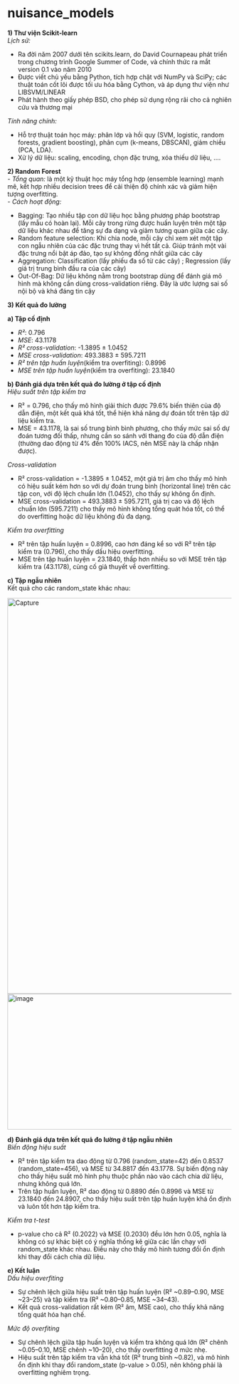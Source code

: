 # nuisance_models              

          
 **1) Thư viện Scikit‑learn**         
 *Lịch sử:*             
 + Ra đời năm 2007 dưới tên scikits.learn, do David Cournapeau phát triển trong chương trình Google Summer of Code, và chính thức ra mắt version 0.1 vào năm 2010            
 + Được viết chủ yếu bằng Python, tích hợp chặt với NumPy và SciPy; các thuật toán cốt lõi được tối ưu hóa bằng Cython, và áp dụng thư viện như LIBSVM/LINEAR              
 + Phát hành theo giấy phép BSD, cho phép sử dụng rộng rãi cho cả nghiên cứu và thương mại                                    

*Tính năng chính:*
+ Hỗ trợ thuật toán học máy: phân lớp và hồi quy (SVM, logistic, random forests, gradient boosting), phân cụm (k-means, DBSCAN), giảm chiều (PCA, LDA).                            
+ Xử lý dữ liệu: scaling, encoding, chọn đặc trưng, xóa thiếu dữ liệu, ....                                              
                                                  
**2) Random Forest**                     
  *- Tổng quan:* là một kỹ thuật học máy tổng hợp (ensemble learning) mạnh mẽ, kết hợp nhiều decision trees để cải thiện độ chính xác và giảm hiện tượng overfitting.                                      
  *- Cách hoạt động:*                                             
  + Bagging: Tạo nhiều tập con dữ liệu học bằng phương pháp bootstrap (lấy mẫu có hoàn lại). Mỗi cây trong rừng được huấn luyện trên một tập dữ liệu khác nhau để tăng sự đa dạng và giảm tương quan giữa các cây.
  + Random feature selection: Khi chia node, mỗi cây chỉ xem xét một tập con ngẫu nhiên của các đặc trưng thay vì hết tất cả. Giúp tránh một vài đặc trưng nổi bật áp đảo, tạo sự không đồng nhất giữa các cây
  + Aggregation: Classification (lấy phiếu đa số từ các cây) ; Regression (lấy giá trị trung bình đầu ra của các cây)
  + Out-Of-Bag: Dữ liệu không nằm trong bootstrap dùng để đánh giá mô hình mà không cần dùng cross-validation riêng. Đây là ước lượng sai số nội bộ và khá đáng tin cậy


**3) Kết quả đo lường**
                  
**a) Tập cố định**                  
+ *R²*: 0.796
+ *MSE*: 43.1178
+ *R² cross-validation*: -1.3895 ± 1.0452                            
+ *MSE cross-validation*: 493.3883 ± 595.7211
+ *R² trên tập huấn luyện*(kiểm tra overfiting): 0.8996
+ *MSE trên tập huấn luyện*(kiểm tra overfiting): 23.1840

                                             
**b) Đánh giá dựa trên kết quả đo lường ở tập cố định**                                                              
*Hiệu suất trên tập kiểm tra*
+ R² = 0.796, cho thấy mô hình giải thích được 79.6% biến thiên của độ dẫn điện, một kết quả khá tốt, thể hiện khả năng dự đoán tốt trên tập dữ liệu kiểm tra.                                
+ MSE = 43.1178, là sai số trung bình bình phương, cho thấy mức sai số dự đoán tương đối thấp, nhưng cần so sánh với thang đo của độ dẫn điện (thường dao động từ 4% đến 100% IACS, nên MSE này là chấp nhận được).
                                                       
*Cross-validation*
+ R² cross-validation = -1.3895 ± 1.0452, một giá trị âm cho thấy mô hình có hiệu suất kém hơn so với dự đoán trung bình (horizontal line) trên các tập con, với độ lệch chuẩn lớn (1.0452), cho thấy sự không ổn định.                                                                    
+ MSE cross-validation = 493.3883 ± 595.7211, giá trị cao và độ lệch chuẩn lớn (595.7211) cho thấy mô hình không tổng quát hóa tốt, có thể do overfitting hoặc dữ liệu không đủ đa dạng.   
   
*Kiểm tra overfitting*
+ R² trên tập huấn luyện = 0.8996, cao hơn đáng kể so với R² trên tập kiểm tra (0.796), cho thấy dấu hiệu overfitting.                            
+ MSE trên tập huấn luyện = 23.1840, thấp hơn nhiều so với MSE trên tập kiểm tra (43.1178), củng cố giả thuyết về overfitting.
                                                         
**c) Tập ngẫu nhiên**                                                             
Kết quả cho các random_state khác nhau:                                                                                                  
                                  
<img width="1862" height="889" alt="Capture" src="https://github.com/user-attachments/assets/debf3f0f-9600-4ab5-a47a-25098365c16b" />                                                    
<img width="1170" height="305" alt="image" src="https://github.com/user-attachments/assets/67d2ee0c-0ec3-4f79-96f5-310c4df0f3fa" />                                                      

**d) Đánh giá dựa trên kết quả đo lường ở tập ngẫu nhiên**                                                
*Biến động hiệu suất*                                         
+ R² trên tập kiểm tra dao động từ 0.796 (random_state=42) đến 0.8537 (random_state=456), và MSE từ 34.8817 đến 43.1778. Sự biến động này cho thấy hiệu suất mô hình phụ thuộc phần nào vào cách chia dữ liệu, nhưng không quá lớn.                                                                                                                
+ Trên tập huấn luyện, R² dao động từ 0.8890 đến 0.8996 và MSE từ 23.1840 đến 24.8907, cho thấy hiệu suất trên tập huấn luyện khá ổn định và luôn tốt hơn tập kiểm tra.


*Kiểm tra t-test*                                            
+ p-value cho cả R² (0.2022) và MSE (0.2030) đều lớn hơn 0.05, nghĩa là không có sự khác biệt có ý nghĩa thống kê giữa các lần chạy với random_state khác nhau. Điều này cho thấy mô hình tương đối ổn định khi thay đổi cách chia dữ liệu.

                                                        
**e) Kết luận**                        
*Dấu hiệu overfiting*                             
+ Sự chênh lệch giữa hiệu suất trên tập huấn luyện (R² ~0.89–0.90, MSE ~23–25) và tập kiểm tra (R² ~0.80–0.85, MSE ~34–43).                               
+ Kết quả cross-validation rất kém (R² âm, MSE cao), cho thấy khả năng tổng quát hóa hạn chế.

                                                          
*Mức độ overfiting*                                                                          
+ Sự chênh lệch giữa tập huấn luyện và kiểm tra không quá lớn (R² chênh ~0.05–0.10, MSE chênh ~10–20), cho thấy overfitting ở mức nhẹ.                                     
+ Hiệu suất trên tập kiểm tra vẫn khá tốt (R² trung bình ~0.82), và mô hình ổn định khi thay đổi random_state (p-value > 0.05), nên không phải là overfitting nghiêm trọng.                                     
                                                                                                               



